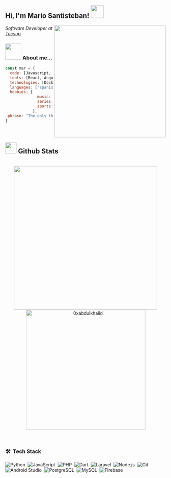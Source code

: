 <!--
**Mariodev27/Mariodev27** is a ✨ _special_ ✨ repository because its `README.md` (this file) appears on your GitHub profile.
-->
<h2> Hi, I'm Mario Santisteban!  <img src = "https://raw.githubusercontent.com/MartinHeinz/MartinHeinz/master/wave.gif" width = 40px></h2>
<img align='right' src="https://media.giphy.com/media/v1.Y2lkPTc5MGI3NjExcTh6OHhub21xY3NpYXprYmgzM2hiZ29tNnFydnZjdmFudWI5OXBzcCZlcD12MV9pbnRlcm5hbF9naWZfYnlfaWQmY3Q9cw/1sgetPM00wWqJpVUTl/giphy.gif" width="350">

<p><em>Software Developer at <a href="https://www.tecsup.edu.pe">Tecsup</a></br>

</em></p>
### <img src="https://media.giphy.com/media/BOOyywoZerTGp90YPN/giphy.gif" width="50"> About me...  

```javascript
const mar = {
  code: [Javascript, Kotlin, Python, Java, C#, Swift, Dart, PHP],
  tools: [React, Angular, Laravel, Node, Django],
  technologies: [Docker, AWS, Linux],
  languages: ['spanish', 'english'],
  hobbies: {
              music: ['rock','pop','metal','classic','reggaeton'],
              series: 'sci-fi', 
              sports: ['basketball','football']
            },
 phrase: "The only thing impossible is what you don't try."
}
```

<br>


## <img src="https://media.giphy.com/media/iY8CRBdQXODJSCERIr/giphy.gif" width="35"><b> Github Stats </b>
<br>

<div align="center">

<a href="https://github.com/0xabdulkhalid/">
  <img src="https://github-readme-stats.vercel.app/api?username=Mariodev27&include_all_commits=true&count_private=true&show_icons=true&line_height=20&title_color=7A7ADB&icon_color=2234AE&text_color=D3D3D3&bg_color=0,000000,130F40" width="450"/>
  <img src="https://github-readme-stats.vercel.app/api/top-langs?username=Mariodev27&show_icons=true&locale=en&layout=compact&line_height=20&title_color=7A7ADB&icon_color=2234AE&text_color=D3D3D3&bg_color=0,000000,130F40" width="375"  alt="0xabdulkhalid"/>

</a>
</div>

<br>
<br>

### 🛠 &nbsp;Tech Stack

![Python](https://img.shields.io/badge/-Python-05122A?style=flat&logo=python)&nbsp;
![JavaScript](https://img.shields.io/badge/-JavaScript-05122A?style=flat&logo=javascript)&nbsp;
![PHP](https://img.shields.io/badge/-PHP-05122A?style=flat&logo=php&logoColor=777BB4)&nbsp;
![Dart](https://img.shields.io/badge/-Dart-05122A?style=flat&logo=dart&logoColor=1075C2)&nbsp;
![Laravel](https://img.shields.io/badge/-Laravel-05122A?style=flat&logo=laravel&logoColor=FF2D20)&nbsp;
![Node.js](https://img.shields.io/badge/-Node.js-05122A?style=flat&logo=node.js&logoColor=339933)&nbsp;
![Git](https://img.shields.io/badge/-Git-05122A?style=flat&logo=git)&nbsp;
![Android Studio](https://img.shields.io/badge/-Android%20Studio-05122A?style=flat&logo=android-studio&logoColor=3DDC84)&nbsp;
![PostgreSQL](https://img.shields.io/badge/-PostgreSQL-05122A?style=flat&logo=postgresql&logoColor=336791)&nbsp;
![MySQL](https://img.shields.io/badge/-MySQL-05122A?style=flat&logo=mysql&logoColor=4479A1)&nbsp;
![Firebase](https://img.shields.io/badge/-Firebase-05122A?style=flat&logo=firebase&logoColor=FFCA28)&nbsp;
